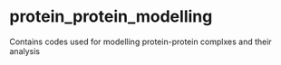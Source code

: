 # protein_protein_modelling
Contains codes used for modelling protein-protein complxes and their analysis
